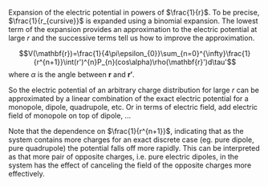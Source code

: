 Expansion of the electric potential in powers of $\frac{1}{r}$. To be precise, $\frac{1}{r_{cursive}}$  is expanded using a binomial expansion. The lowest term of the expansion provides an approximation to the electric potential at large $r$ and the successive terms tell us how to improve the approximation. 

$$V(\mathbf{r})=\frac{1}{4\pi\epsilon_{0}}\sum_{n=0}^{\infty}\frac{1}{r^{n+1}}\int(r')^{n}P_{n}(cos\alpha)\rho(\mathbf{r}')d\tau'$$
where $\alpha$ is the angle between $\mathbf{r}$ and $\mathbf{r'}$.

So the electric potential of an arbitrary charge distribution for large $r$ can be approximated by a linear combination of the exact electric potential for a monopole, dipole, quadrupole, etc. Or in terms of electric field, add electric field of monopole on top of dipole, ...

Note that the dependence on $\frac{1}{r^{n+1}}$, indicating that as the system contains more charges for an exact discrete case (eg. pure dipole, pure quadrupole) the potential falls off more rapidly. 
This can be interpreted as that more pair of opposite charges, i.e. pure electric dipoles, in the system has the effect of canceling the field of the opposite charges more effectively.


